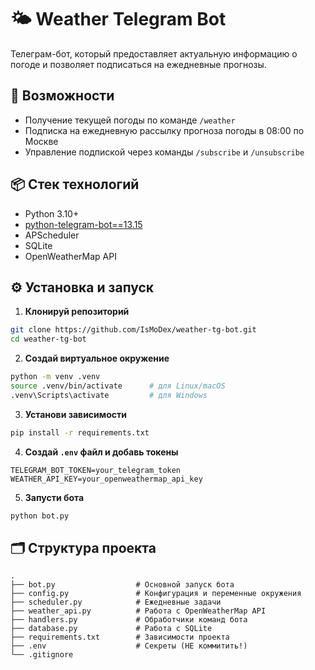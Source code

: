 # 🌤 Weather Telegram Bot

Телеграм-бот, который предоставляет актуальную информацию о погоде и позволяет подписаться на ежедневные прогнозы.

## 🚀 Возможности

- Получение текущей погоды по команде `/weather`
- Подписка на ежедневную рассылку прогноза погоды в 08:00 по Москве
- Управление подпиской через команды `/subscribe` и `/unsubscribe`

## 📦 Стек технологий

- Python 3.10+
- [python-telegram-bot==13.15](https://github.com/python-telegram-bot/python-telegram-bot)
- APScheduler
- SQLite
- OpenWeatherMap API

## ⚙️ Установка и запуск

1. **Клонируй репозиторий**

```bash
git clone https://github.com/IsMoDex/weather-tg-bot.git
cd weather-tg-bot
```

2. **Создай виртуальное окружение**

```bash
python -m venv .venv
source .venv/bin/activate      # для Linux/macOS
.venv\Scripts\activate         # для Windows
```

3. **Установи зависимости**

```bash
pip install -r requirements.txt
```

4. **Создай `.env` файл и добавь токены**

```env
TELEGRAM_BOT_TOKEN=your_telegram_token
WEATHER_API_KEY=your_openweathermap_api_key
```

5. **Запусти бота**

```bash
python bot.py
```

## 🗂 Структура проекта

```
.
├── bot.py                  # Основной запуск бота
├── config.py               # Конфигурация и переменные окружения
├── scheduler.py            # Ежедневные задачи
├── weather_api.py          # Работа с OpenWeatherMap API
├── handlers.py             # Обработчики команд бота
├── database.py             # Работа с SQLite
├── requirements.txt        # Зависимости проекта
├── .env                    # Секреты (НЕ коммитить!)
└── .gitignore
```